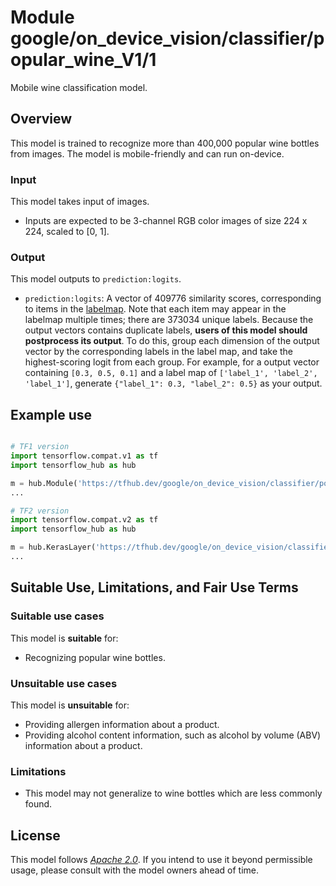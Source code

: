 # Module google/on_device_vision/classifier/popular_wine_V1/1

Mobile wine classification model.

<!-- asset-path: @visionkit/fermi/classifier/wine_classifier_V2/1 -->
<!-- task: image-classification -->
<!-- fine-tunable: false -->
<!-- format: hub -->
<!-- language: en -->
<!-- interactive-model-name: vision -->

## Overview

This model is trained to recognize more than 400,000 popular wine bottles from
images. The model is mobile-friendly and can run on-device.

### Input

This model takes input of images.

*   Inputs are expected to be 3-channel RGB color images of size 224 x 224,
    scaled to [0, 1].

### Output

This model outputs to `prediction:logits`.

*   `prediction:logits`: A vector of 409776 similarity scores, corresponding to
    items in the
    [labelmap](https://www.gstatic.com/aihub/tfhub/labelmaps/popular_wine_V1_labelmap.csv).
    Note that each item may appear in the labelmap multiple times; there are
    373034 unique labels. Because the output vectors contains duplicate labels,
    **users of this model should postprocess its output**. To do this, group
    each dimension of the output vector by the corresponding labels in the label
    map, and take the highest-scoring logit from each group. For example, for a
    output vector containing `[0.3, 0.5, 0.1]` and a label map of `['label_1',
    'label_2', 'label_1']`, generate `{"label_1": 0.3, "label_2": 0.5}` as your
    output.

## Example use

```python

# TF1 version
import tensorflow.compat.v1 as tf
import tensorflow_hub as hub

m = hub.Module('https://tfhub.dev/google/on_device_vision/classifier/popular_wine_V1/1')
...

# TF2 version
import tensorflow.compat.v2 as tf
import tensorflow_hub as hub

m = hub.KerasLayer('https://tfhub.dev/google/on_device_vision/classifier/popular_wine_V1/1')
...
```

## Suitable Use, Limitations, and Fair Use Terms

### Suitable use cases

This model is **suitable** for:

*   Recognizing popular wine bottles.

### Unsuitable use cases

This model is **unsuitable** for:

*   Providing allergen information about a product.
*   Providing alcohol content information, such as alcohol by volume (ABV)
    information about a product.

### Limitations

*   This model may not generalize to wine bottles which are less commonly found.

## License

This model follows [*Apache 2.0*](https://www.apache.org/licenses/LICENSE-2.0).
If you intend to use it beyond permissible usage, please consult with the model
owners ahead of time.
